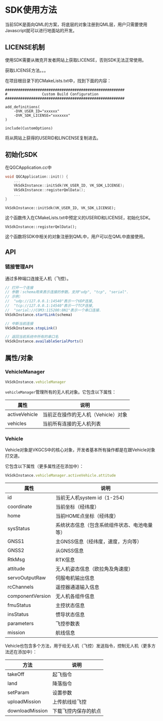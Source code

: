 # SDK使用方法

当前SDK是面向QML的方案，将底层的对象注册到QML层，用户只需要使用Javascript就可以进行地面站的开发。

## LICENSE机制

使用SDK需要从微克开发者网站上获取LICENSE，否则SDK无法正常使用。

获取LICENSE方法。。。

在项目根目录下的CMakeLists.txt中，找到下面的内容：

```
#######################################################
#                Custom Build Configuration
#######################################################

add_definitions(
    -DVK_USER_ID="xxxxxx"
    -DVK_SDK_LICENSE="xxxxxxx"
)

include(CustomOptions)
```

将从网站上获得的USERID和LINCENSE复制进去。

## 初始化SDK

在QGCApplication.cc中

```C++
void QGCApplication::init() {
    ...
    VkSdkInstance::initSdk(VK_USER_ID, VK_SDK_LICENSE);
    VkSdkInstance::registerQmlData();
    ...
}
```

`VkSdkInstance::initSdk(VK_USER_ID, VK_SDK_LICENSE);`

这个函数传入在CMakeLists.txt中预定义的USERID和LICENSE，初始化SDK。

`VkSdkInstance::registerQmlData();`

这个函数将SDK中相关的对象注册到QML中，用户可以在QML中直接使用。

## API

### 链接管理API

通过多种端口连接无人机（飞控）。

```JavaScript
// 打开一个连接
// 参数：schema用来表示连接的参数。支持"udp", "tcp", "serial".
// 示例:
//  "udp://127.0.0.1:14540"表示一个UDP连接,
//  "tcp://127.0.0.1:14540"表示一个TCP连接,
//  "serial://COM3:115200:8N1"表示一个串口连接.
VkSdkInstance.startLink(schema)

// 中断当前连接
VkSdkInstance.stopLink()

// 返回当前系统中所有的串口名
VkSdkInstance.availableSerialPorts()
```

## 属性/对象

### VehicleManager

```JavaScript
VkSdkInstance.vehicleManager
```

`vehicleManager`管理所有的无人机对象。它包含以下属性：

属性|说明
---|---
activeVehicle | 当前正在操作的无人机（Vehicle）对象
vehicles | 当前所有连接的无人机列表

### Vehicle

Vehicle对象是VKGCS中的核心对象，开发者基本所有操作都是在跟Vehicle对象打交道。

它包含以下属性（更多属性还在添加中）：

```JavaScript
VkSdkInstance.vehicleManager.activeVehicle.attitude
```

属性|说明
---|---
id | 当前无人机system id（1-254）
coordinate | 当前坐标（经纬度）
home | 当前HOME点坐标（经纬度）
sysStatus | 系统状态信息（包含系统组件状态、电池电量等）
GNSS1 | 主GNSS信息（经纬度，速度，方向等）
GNSS2 | 从GNSS信息
RtkMsg | RTK信息
attitude | 无人机姿态信息（欧拉角及角速度）
servoOutputRaw | 伺服电机输出信息
rcChannels | 遥控器通道输入信息
componentVersion | 无人机各组件信息
fmuStatus | 主控状态信息
insStatus | 惯导状态信息
parameters | 飞控参数表
mission | 航线信息

Vehicle也包含多个方法，用于给无人机（飞控）发送指令，控制无人机（更多方法还在添加中）：

方法|说明
---|---
takeOff | 起飞指令
land | 降落指令
setParam | 设置参数
uploadMission | 上传航线给飞控
downloadMission | 下载飞控内保存的航点


